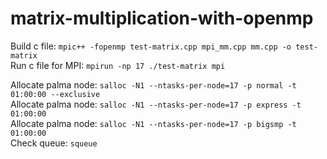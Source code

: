 # matrix-multiplication-with-openmp

Build c file: `mpic++ -fopenmp test-matrix.cpp mpi_mm.cpp mm.cpp -o test-matrix`  
Run c file for MPI: `mpirun -np 17 ./test-matrix mpi`  

Allocate palma node: `salloc -N1 --ntasks-per-node=17 -p normal -t 01:00:00 --exclusive`  
Allocate palma node: `salloc -N1 --ntasks-per-node=17 -p express -t 01:00:00`  
Allocate palma node: `salloc -N1 --ntasks-per-node=17 -p bigsmp -t 01:00:00`  
Check queue: `squeue`
